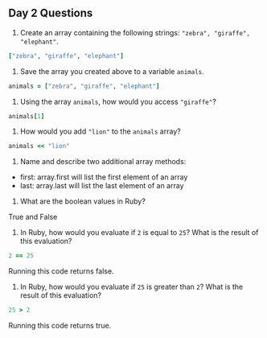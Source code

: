 ## Day 2 Questions

1. Create an array containing the following strings: `"zebra", "giraffe", "elephant"`.

```ruby
["zebra", "giraffe", "elephant"]
```

1. Save the array you created above to a variable `animals`.

```ruby
animals = ["zebra", "giraffe", "elephant"]
```

1. Using the array `animals`, how would you access `"giraffe"`?

```ruby
animals[1]
```

1. How would you add `"lion"` to the `animals` array?

```ruby
animals << "lion"
```

1. Name and describe two additional array methods:
- first: array.first will list the first element of an array
- last: array.last will list the last element of an array


1. What are the boolean values in Ruby?

True and False

1. In Ruby, how would you evaluate if `2` is equal to `25`? What is the result of this evaluation?

```ruby
2 == 25
```
Running this code returns false.

1. In Ruby, how would you evaluate if `25` is greater than `2`? What is the result of this evaluation?

```ruby
25 > 2
```

Running this code returns true.